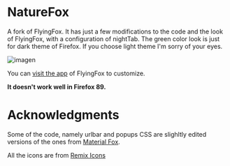 # NatureFox

A fork of FlyingFox.
It has just a few modifications to the code and the look of FlyingFox, with a configuration of nightTab.
The green color look is just for dark theme of Firefox. If you choose light theme I'm sorry of your eyes.

![imagen](https://user-images.githubusercontent.com/75577897/120405385-d1217c80-c31e-11eb-9b44-aaf2cc0f9d7d.png)

You can <a href="http://flyingfox.netlify.app">visit the app</a> of FlyingFox to customize.</h5>

**It doesn't work well in Firefox 89.**

# Acknowledgments 

Some of the code, namely urlbar and popups CSS are slighltly edited versions of the ones from [Material Fox](https://github.com/muckSponge/MaterialFox).

All the icons are from [Remix Icons](https://remixicon.com/)
